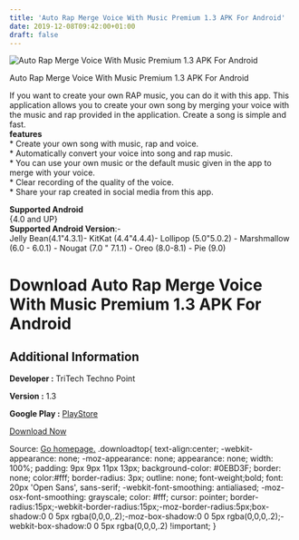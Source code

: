 ```yaml
---
title: 'Auto Rap Merge Voice With Music Premium 1.3 APK For Android'
date: 2019-12-08T09:42:00+01:00
draft: false
---
```


![Auto Rap Merge Voice With Music Premium 1.3 APK For Android](https://i0.wp.com/apkhome.net/wp-content/uploads/2019/12/Auto-Rap-Merge-Voice-With-Music-Premium-1.3.png "Auto Rap Merge Voice With Music Premium 1.3 APK For Android")

  

Auto Rap Merge Voice With Music Premium 1.3 APK For Android

If you want to create your own RAP music, you can do it with this app. This application allows you to create your own song by merging your voice with the music and rap provided in the application. Create a song is simple and fast.  
**features**  
\* Create your own song with music, rap and voice.  
\* Automatically convert your voice into song and rap music.  
\* You can use your own music or the default music given in the app to merge with your voice.  
\* Clear recording of the quality of the voice.  
\* Share your rap created in social media from this app.

**Supported Android**  
{4.0 and UP}  
**Supported Android Version**:-  
Jelly Bean(4.1"4.3.1)- KitKat (4.4"4.4.4)- Lollipop (5.0"5.0.2) - Marshmallow (6.0 - 6.0.1) - Nougat (7.0 " 7.1.1) - Oreo (8.0-8.1) - Pie (9.0)

Download Auto Rap Merge Voice With Music Premium 1.3 APK For Android
====================================================================

Additional Information
----------------------

**Developer :** TriTech Techno Point

**Version :** 1.3

**Google Play :** [PlayStore](https://play.google.com/store/apps/details?id=com.tritech.autorap.merge)

  

[Download Now](https://store4app.co/post/auto-rap-merge-voice-with-music-premium-1-3-apk-for-android_1575793345)

  
Source: [Go homepage.](https://store4app.co/post/auto-rap-merge-voice-with-music-premium-1-3-apk-for-android_1575793345) .downloadtop{ text-align:center; -webkit-appearance: none; -moz-appearance: none; appearance: none; width: 100%; padding: 9px 9px 11px 13px; background-color: #0EBD3F; border: none; color:#fff; border-radius: 3px; outline: none; font-weight;bold; font: 20px 'Open Sans', sans-serif; -webkit-font-smoothing: antialiased; -moz-osx-font-smoothing: grayscale; color: #fff; cursor: pointer; border-radius:15px;-webkit-border-radius:15px;-moz-border-radius:5px;box-shadow:0 0 5px rgba(0,0,0,.2);-moz-box-shadow:0 0 5px rgba(0,0,0,.2);-webkit-box-shadow:0 0 5px rgba(0,0,0,.2) !important; }